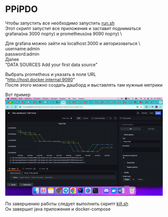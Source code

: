 # PPiPDO

Чтобы запустить все необходимо запустить [run.sh](run.sh)
\
Этот скрипт запустит все приложения и заставит подниматься grafana(на 3000 порту) и prometheus(на 9090 порту) \

Для grafana можно зайти на localhost:3000 и авторизоваться \ 
username:admin \
password:admin
\
Далее \
"DATA SOURCES
Add your first data source" 

Выбрать prometheus и указать в поле URL "http://host.docker.internal:9090"
\
После этого можно создать дашборд и выставлять там нужные метрики

Вот пример ![Метрика из графана.png](%D0%9C%D0%B5%D1%82%D1%80%D0%B8%D0%BA%D0%B0%20%D0%B8%D0%B7%20%D0%B3%D1%80%D0%B0%D1%84%D0%B0%D0%BD%D0%B0.png)

По завершению работы следует выполнить скрипт [kill.sh](kill.sh)
\
Он завершит java приложения и docker-compose